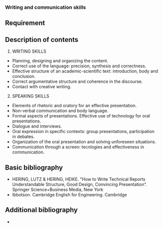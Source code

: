 ### Writing and communication skills

## Requirement


## Description of contents

1. WRITING SKILLS
- Planning, designing and organizing the content.
- Correct use of the language: precision, synthesis and correctness. 
- Effective structure of an academic-scientific text: introduction, body and conclusion. 
- Correct argumentative structure and coherence in the discourse. 
- Contact with creative writing.
2. SPEAKING SKILLS 
- Elements of rhetoric and oratory for an effective presentation. 
- Non-verbal communication and body language.
- Formal aspects of presentations. Effective use of technology for oral presentations. 
- Dialogue and interviews.
- Oral expression in specific contexts: group presentations, participation in debates. 
- Organization of the oral presentation and solving unforeseen situations. 
- Communication through a screen: tecnlogies and effectiveness in communication. 

## Basic bibliography

- HERING, LUTZ & HERING, HEIKE. "How to Write Technical Reports Understandable Structure, Good Design, Convincing Presentation". Springer Science+Business Media, New York
- Ibbotson. Cambridge English for Engineering. Cambridge

## Additional bibliography

-